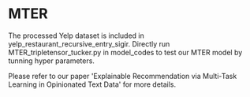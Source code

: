 # MTER

The processed Yelp dataset is included in yelp_restaurant_recursive_entry_sigir. Directly run MTER_tripletensor_tucker.py in model_codes to test our MTER model by tunning hyper parameters.

Please refer to our paper 'Explainable Recommendation via Multi-Task Learning in Opinionated Text Data' for more details.
